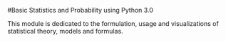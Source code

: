 #Basic Statistics and Probability using Python 3.0

This module is dedicated to the formulation, usage and visualizations of statistical theory, models and formulas. 
